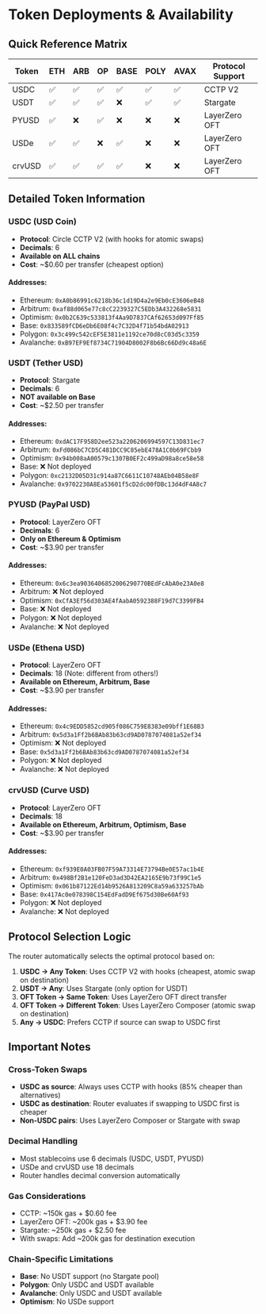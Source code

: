 # Token Deployments & Availability

## Quick Reference Matrix

| Token | ETH | ARB | OP | BASE | POLY | AVAX | Protocol Support |
|-------|-----|-----|----|----|------|------|-----------------|
| USDC  | ✅ | ✅ | ✅ | ✅ | ✅ | ✅ | CCTP V2 |
| USDT  | ✅ | ✅ | ✅ | ❌ | ✅ | ✅ | Stargate |
| PYUSD | ✅ | ❌ | ✅ | ❌ | ❌ | ❌ | LayerZero OFT |
| USDe  | ✅ | ✅ | ❌ | ✅ | ❌ | ❌ | LayerZero OFT |
| crvUSD| ✅ | ✅ | ✅ | ✅ | ❌ | ❌ | LayerZero OFT |

## Detailed Token Information

### USDC (USD Coin)
- **Protocol**: Circle CCTP V2 (with hooks for atomic swaps)
- **Decimals**: 6
- **Available on ALL chains**
- **Cost**: ~$0.60 per transfer (cheapest option)

#### Addresses:
- Ethereum: `0xA0b86991c6218b36c1d19D4a2e9Eb0cE3606eB48`
- Arbitrum: `0xaf88d065e77c8cC2239327C5EDb3A432268e5831`
- Optimism: `0x0b2C639c533813f4Aa9D7837CAf62653d097Ff85`
- Base: `0x833589fCD6eDb6E08f4c7C32D4f71b54bdA02913`
- Polygon: `0x3c499c542cEF5E3811e1192ce70d8cC03d5c3359`
- Avalanche: `0xB97EF9Ef8734C71904D8002F8b6Bc66Dd9c48a6E`

### USDT (Tether USD)
- **Protocol**: Stargate
- **Decimals**: 6
- **NOT available on Base**
- **Cost**: ~$2.50 per transfer

#### Addresses:
- Ethereum: `0xdAC17F958D2ee523a2206206994597C13D831ec7`
- Arbitrum: `0xFd086bC7CD5C481DCC9C85ebE478A1C0b69FCbb9`
- Optimism: `0x94b008aA00579c1307B0EF2c499aD98a8ce58e58`
- Base: ❌ Not deployed
- Polygon: `0xc2132D05D31c914a87C6611C10748AEb04B58e8F`
- Avalanche: `0x9702230A8Ea53601f5cD2dc00fDBc13d4dF4A8c7`

### PYUSD (PayPal USD)
- **Protocol**: LayerZero OFT
- **Decimals**: 6
- **Only on Ethereum & Optimism**
- **Cost**: ~$3.90 per transfer

#### Addresses:
- Ethereum: `0x6c3ea9036406852006290770BEdFcAbA0e23A0e8`
- Arbitrum: ❌ Not deployed
- Optimism: `0xCfA3Ef56d303AE4fAabA0592388F19d7C3399FB4`
- Base: ❌ Not deployed
- Polygon: ❌ Not deployed
- Avalanche: ❌ Not deployed

### USDe (Ethena USD)
- **Protocol**: LayerZero OFT
- **Decimals**: 18 (Note: different from others!)
- **Available on Ethereum, Arbitrum, Base**
- **Cost**: ~$3.90 per transfer

#### Addresses:
- Ethereum: `0x4c9EDD5852cd905f086C759E8383e09bff1E68B3`
- Arbitrum: `0x5d3a1Ff2b6BAb83b63cd9AD0787074081a52ef34`
- Optimism: ❌ Not deployed
- Base: `0x5d3a1Ff2b6BAb83b63cd9AD0787074081a52ef34`
- Polygon: ❌ Not deployed
- Avalanche: ❌ Not deployed

### crvUSD (Curve USD)
- **Protocol**: LayerZero OFT
- **Decimals**: 18
- **Available on Ethereum, Arbitrum, Optimism, Base**
- **Cost**: ~$3.90 per transfer

#### Addresses:
- Ethereum: `0xf939E0A03FB07F59A73314E73794Be0E57ac1b4E`
- Arbitrum: `0x498Bf2B1e120FeD3ad3D42EA2165E9b73f99C1e5`
- Optimism: `0x061b87122Ed14b9526A813209C8a59a633257bAb`
- Base: `0x417Ac0e078398C154EdFadD9Ef675d30Be60Af93`
- Polygon: ❌ Not deployed
- Avalanche: ❌ Not deployed

## Protocol Selection Logic

The router automatically selects the optimal protocol based on:

1. **USDC → Any Token**: Uses CCTP V2 with hooks (cheapest, atomic swap on destination)
2. **USDT → Any**: Uses Stargate (only option for USDT)
3. **OFT Token → Same Token**: Uses LayerZero OFT direct transfer
4. **OFT Token → Different Token**: Uses LayerZero Composer (atomic swap on destination)
5. **Any → USDC**: Prefers CCTP if source can swap to USDC first

## Important Notes

### Cross-Token Swaps
- **USDC as source**: Always uses CCTP with hooks (85% cheaper than alternatives)
- **USDC as destination**: Router evaluates if swapping to USDC first is cheaper
- **Non-USDC pairs**: Uses LayerZero Composer or Stargate with swap

### Decimal Handling
- Most stablecoins use 6 decimals (USDC, USDT, PYUSD)
- USDe and crvUSD use 18 decimals
- Router handles decimal conversion automatically

### Gas Considerations
- CCTP: ~150k gas + $0.60 fee
- LayerZero OFT: ~200k gas + $3.90 fee
- Stargate: ~250k gas + $2.50 fee
- With swaps: Add ~200k gas for destination execution

### Chain-Specific Limitations
- **Base**: No USDT support (no Stargate pool)
- **Polygon**: Only USDC and USDT available
- **Avalanche**: Only USDC and USDT available
- **Optimism**: No USDe support